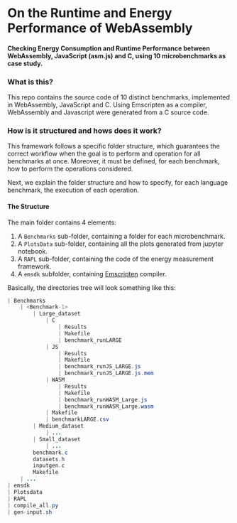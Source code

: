 # On the Runtime and Energy Performance of WebAssembly
#### Checking Energy Consumption and Runtime Performance between WebAssembly, JavaScript (asm.js) and C, using 10 microbenchmarks as case study.

### What is this?

This repo contains the source code of 10 distinct benchmarks, implemented in WebAssembly, JavaScript and C. Using Emscripten as a compiler, WebAssembly and Javascript were generated from a C source code.

### How is it structured and hows does it work?

This framework follows a specific folder structure, which guarantees the correct workflow when the goal is to perform and operation for all benchmarks at once.
Moreover, it must be defined, for each benchmark, how to perform the operations considered.

Next, we explain the folder structure and how to specify, for each language benchmark, the execution of each operation.

#### The Structure
The main folder contains 4 elements: 
1. A `Benchmarks` sub-folder, containing a folder for each microbenchmark.
2. A `PlotsData` sub-folder, containing all the plots generated from jupyter notebook.
3. A `RAPL` sub-folder, containing the code of the energy measurement framework.
4. A `emsdk` subfolder, containing [Emscripten](https://github.com/emscripten-core/emsdk) compiler.

Basically, the directories tree will look something like this:

```Java
| Benchmarks
	| <Benchmark-1>
		| Large_dataset
			| C
				| Results
				| Makefile
				| benchmark_runLARGE
			| JS
				| Results
				| Makefile
				| benchmark_runJS_LARGE.js
				| benchmark_runJS_LARGE.js.mem
			| WASM
				| Results
				| Makefile
				| benchmark_runWASM_Large.js
				| benchmark_runWASM_Large.wasm
			| Makefile
			| benchmarkLARGE.csv
		| Medium_dataset
			| ...
		| Small_dataset
			| ...
		benchmark.c
		datasets.h
		inputgen.c
		Makefile
	| ...
| emsdk
| Plotsdata
| RAPL
| compile_all.py
| gen-input.sh

```